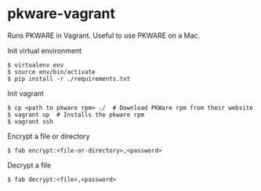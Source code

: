 # pkware-vagrant
Runs PKWARE in Vagrant.  Useful to use PKWARE on a Mac.

Init virtual environment
```
$ virtualenv env
$ source env/bin/activate
$ pip install -r ./requirements.txt
```

Init vagrant
```
$ cp <path to pkware rpm> ./  # Download PKWare rpm from their website
$ vagrant up  # Installs the pkware rpm
$ vagrant ssh
```

Encrypt a file or directory
```
$ fab encrypt:<file-or-directory>,<password>
```

Decrypt a file
```
$ fab decrypt:<file>,<password>
```
